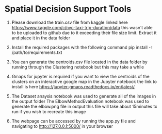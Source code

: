 # Spatial Decision Support Tools
1) Please download the train.csv file from kaggle linked here https://www.kaggle.com/c/nyc-taxi-trip-duration/data this wasn't able to be uploaded to github due to it exceeding their file size limit. Extract it and place it in the data folder

2) Install the required packages with the following command
pip install -r /path/to/requirements.txt

3) You can generate the centroids.csv file located in the data folder by running through the Clustering notebook but this may take a while

4) Gmaps for jupyter is required if you want to view the centroids of the clusters on an interactive google map in the Jupyter notebook the link to install is here https://jupyter-gmaps.readthedocs.io/en/latest/

5) The Dataset anaysis notebook was used to generate all of the images in the output folder
   The ElbowMethodEvaluation notebook was used to generate the elbow.png file in output this file will take about 15minutes to run if you wish to recreate this image
   
6) The webpage can be accessed by running the app.py file and navigating to http://127.0.0.1:5000/ in your browser
